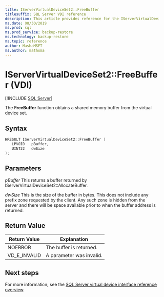 ```yaml
---
title: IServerVirtualDeviceSet2::FreeBuffer
titlesuffix: SQL Server VDI reference
description: This article provides reference for the IServerVirtualDeviceSet2::FreeBuffer command.
ms.date: 08/30/2019
ms.prod: sql
ms.prod_service: backup-restore
ms.technology: backup-restore
ms.topic: reference
author: MashaMSFT
ms.author: mathoma
---
```


# IServerVirtualDeviceSet2::FreeBuffer (VDI)

[!INCLUDE [SQL Server](../../../includes/applies-to-version/sqlserver.md)]

The **FreeBuffer** function obtains a shared memory buffer from the virtual device set.

## Syntax

```c
HRESULT IServerVirtualDeviceSet2::FreeBuffer (
   LPVOID   pBuffer,
   UINT32   dwSize
);
```

## Parameters

*pBuffer*
This returns a buffer returned by IServerVirtualDeviceSet2::AllocateBuffer.

*dwSize*
This is the size of the buffer in bytes. This does not include any prefix zone requested by the client. Any such zone is hidden from the server and there will be space available prior to when the buffer address is returned.

## Return Value

|Return Value | Explanation |
|---|---|
| NOERROR | The buffer is returned. |
| VD_E_INVALID | A parameter was invalid. |

## Next steps

For more information, see the [SQL Server virtual device interface reference overview](reference-virtual-device-interface.md).
